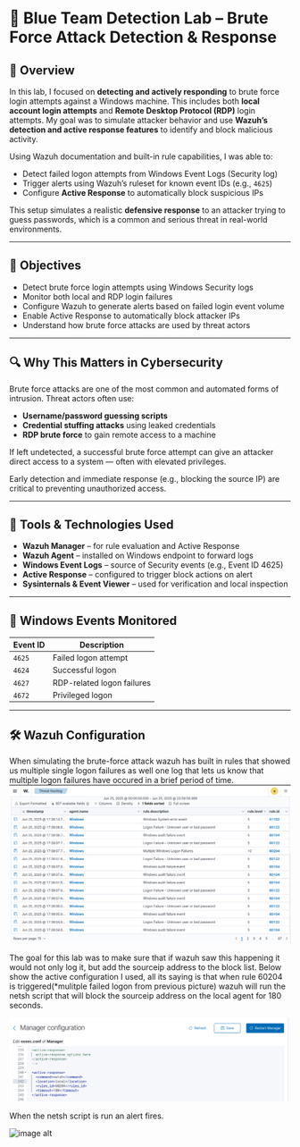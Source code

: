 # 🔐 Blue Team Detection Lab – Brute Force Attack Detection & Response

## 📖 Overview

In this lab, I focused on **detecting and actively responding** to brute force login attempts against a Windows machine. This includes both **local account login attempts** and **Remote Desktop Protocol (RDP)** login attempts. My goal was to simulate attacker behavior and use **Wazuh’s detection and active response features** to identify and block malicious activity.

Using Wazuh documentation and built-in rule capabilities, I was able to:
- Detect failed logon attempts from Windows Event Logs (Security log)
- Trigger alerts using Wazuh’s ruleset for known event IDs (e.g., `4625`)
- Configure **Active Response** to automatically block suspicious IPs

This setup simulates a realistic **defensive response** to an attacker trying to guess passwords, which is a common and serious threat in real-world environments.

---

## 🎯 Objectives

- Detect brute force login attempts using Windows Security logs
- Monitor both local and RDP login failures
- Configure Wazuh to generate alerts based on failed login event volume
- Enable Active Response to automatically block attacker IPs
- Understand how brute force attacks are used by threat actors

---

## 🔍 Why This Matters in Cybersecurity

Brute force attacks are one of the most common and automated forms of intrusion. Threat actors often use:
- **Username/password guessing scripts**
- **Credential stuffing attacks** using leaked credentials
- **RDP brute force** to gain remote access to a machine

If left undetected, a successful brute force attempt can give an attacker direct access to a system — often with elevated privileges.

Early detection and immediate response (e.g., blocking the source IP) are critical to preventing unauthorized access.

---

## 🧰 Tools & Technologies Used

- **Wazuh Manager** – for rule evaluation and Active Response
- **Wazuh Agent** – installed on Windows endpoint to forward logs
- **Windows Event Logs** – source of Security events (e.g., Event ID 4625)
- **Active Response** – configured to trigger block actions on alert
- **Sysinternals & Event Viewer** – used for verification and local inspection

---

## 📂 Windows Events Monitored

| Event ID | Description                 |
|----------|-----------------------------|
| `4625`   | Failed logon attempt         |
| `4624`   | Successful logon             |
| `4627`   | RDP-related logon failures   |
| `4672`   | Privileged logon             |

---

## 🛠 Wazuh Configuration

When simulating the brute-force attack  wazuh has built in rules that showed us multiple single logon failures as well one log that lets us know that multiple logon failures have occured in a brief period of time.
![image alt](https://github.com/UVSasa/Network-Defense/blob/main/Screenshots/BruteForcelog.png?raw=true)


The goal for this lab was to make sure that if wazuh saw this happening it would not only log it, but add the sourceip address to the block list. Below show the active configuration I used, all its saying is that when rule 60204 is triggered(*mulitple failed logon from previous picture) wazuh will run the netsh script that will block the sourceip address on the local agent for 180 seconds.

![image alt](https://github.com/UVSasa/Network-Defense/blob/main/Screenshots/ActiveRConfig.png?raw=true)


When the netsh script is run an alert fires.

![image alt](https://github.com/user-attachments/assets/fe207556-b001-4137-a771-7f1746ebdff7)


